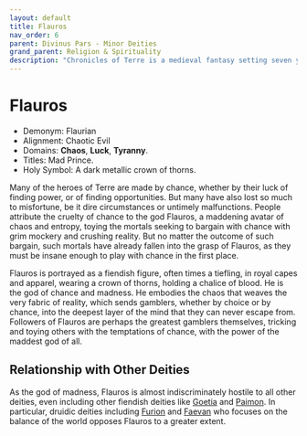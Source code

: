 ```yaml
---
layout: default
title: Flauros
nav_order: 6
parent: Divinus Pars - Minor Deities
grand_parent: Religion & Spirituality
description: "Chronicles of Terre is a medieval fantasy setting seven years in the writing, currently for dungeons & dragons 5th edition."
---
```


# Flauros

- Demonym: Flaurian
- Alignment: Chaotic Evil
- Domains: **Chaos**, **Luck**, **Tyranny**.
- Titles: Mad Prince.
- Holy Symbol: A dark metallic crown of thorns.

Many of the heroes of Terre are made by chance, whether by their luck of finding power, or of finding opportunities. But many have also lost so much to misfortune, be it dire circumstances or untimely malfunctions. People attribute the cruelty of chance to the god Flauros, a maddening avatar of chaos and entropy, toying the mortals seeking to bargain with chance with grim mockery and crushing reality. But no matter the outcome of such bargain, such mortals have already fallen into the grasp of Flauros, as they must be insane enough to play with chance in the first place.

Flauros is portrayed as a fiendish figure, often times a tiefling, in royal capes and apparel, wearing a crown of thorns, holding a chalice of blood. He is the god of chance and madness. He embodies the chaos that weaves the very fabric of reality, which sends gamblers, whether by choice or by chance, into the deepest layer of the mind that they can never escape from. Followers of Flauros are perhaps the greatest gamblers themselves, tricking and toying others with the temptations of chance, with the power of the maddest god of all.

## Relationship with Other Deities

As the god of madness, Flauros is almost indiscriminately hostile to all other deities, even including other fiendish deities like [Goetia](../maioris/Goetia) and [Paimon](Paimon). In particular, druidic deities including [Furion](../maioris/Furion) and [Faevan](../patronus/Sylph&Faevan) who focuses on the balance of the world opposes Flauros to a greater extent.